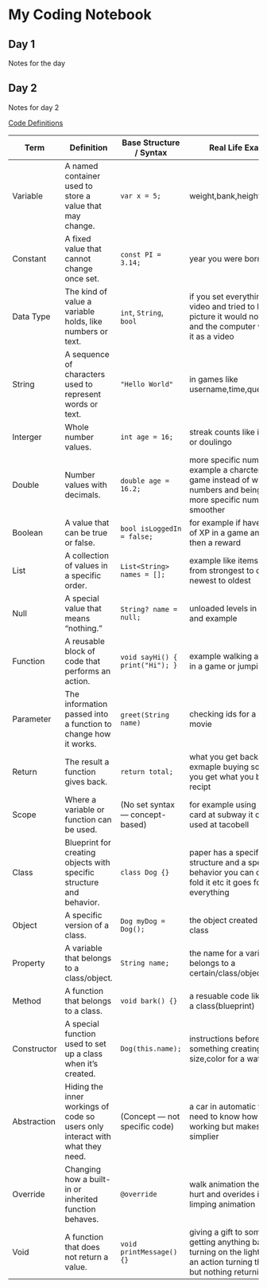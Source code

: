 # My Coding Notebook

## Day 1
Notes for the day

## Day 2
Notes for day 2

[Code Definitions](#code-definitions)

| Term | Definition | Base Structure / Syntax | Real Life Example | App Example |
|------|------------|--------------------------|-------------------|-------------|
|Variable| A named container used to store a value that may change. | `var x = 5;` |weight,bank,height|  |
|Constant| A fixed value that cannot change once set. | `const PI = 3.14;` |year you were born|  |
|Data Type| The kind of value a variable holds, like numbers or text. | `int`, `String`, `bool` |if you set everything to a video and tried to load a picture it would not work and the computer would see it as a video|  |
|String| A sequence of characters used to represent words or text. | `"Hello World"` |in games like username,time,quests,health|  |
|Interger| Whole number values. | `int age = 16;` |streak counts like in tik tok or doulingo|  |
|Double| Number values with decimals. | `double age = 16.2;` |more specific numbers for example a charcter in a game instead of whole numbers and being choppy more specific numbers is smoother|  |
|Boolean| A value that can be true or false. | `bool isLoggedIn = false;` |for example if have number of XP in a game and is true then a reward|  |
|List| A collection of values in a specific order. | `List<String> names = [];` |example like items in a game from strongest to oldest or newest to oldest|  |
|Null| A special value that means “nothing.” | `String? name = null;` |unloaded levels in a game is and example|  |
|Function| A reusable block of code that performs an action. | `void sayHi() { print("Hi"); }` |example walking animation in a game or jumping|  |
|Parameter| The information passed into a function to change how it works. | `greet(String name)` |checking ids for a rated R movie|  |
|Return| The result a function gives back. | `return total;` |what you get back for exmaple buying something you get what you buy or recipt|  |
|Scope| Where a variable or function can be used. | (No set syntax — concept-based) |for example using a subway card at subway it cant be used at tacobell|  |
|Class| Blueprint for creating objects with specific structure and behavior. | `class Dog {}` |paper has a specific structure and a specific behavior you can crumble it fold it etc it goes for everything|  |
|Object| A specific version of a class. | `Dog myDog = Dog();` |the object created from the class |  |
|Property| A variable that belongs to a class/object. | `String name;` |the name for a varible that belongs to a certain/class/object|  |
|Method| A function that belongs to a class. | `void bark() {}` |a resuable code like jump in a class(blueprint)|  |
|Constructor| A special function used to set up a class when it’s created. | `Dog(this.name);` |instructions before creating something creating a size,color for a water bottle|  |
|Abstraction| Hiding the inner workings of code so users only interact with what they need. | (Concept — not specific code) |a car in automatic you dont need to know how its working but makes things simplier|  |
|Override| Changing how a built-in or inherited function behaves. | `@override` |walk animation then you get hurt and overides into limping animation|  |
|Void| A function that does not return a value. | `void printMessage() {}` |giving a gift to someone not getting anything back ot turning on the lights theres an action turning them on but nothing returning|  |
